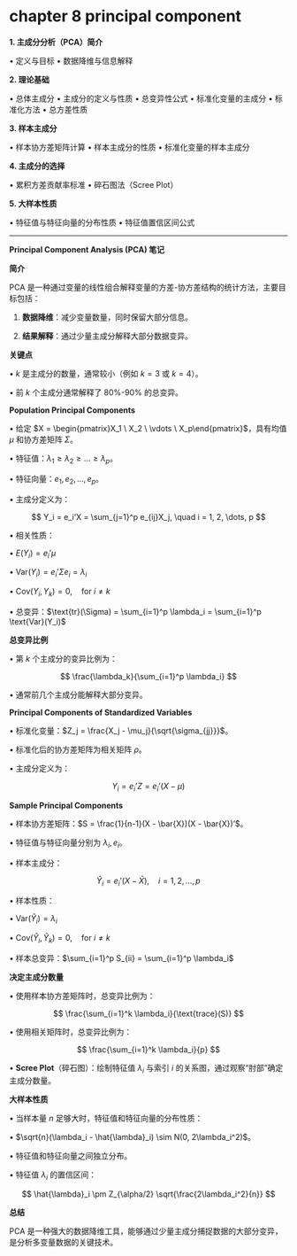 
# chapter 8 principal component

**1. 主成分分析（PCA）简介**

• 定义与目标
• 数据降维与信息解释

**2. 理论基础**

• 总体主成分
• 主成分的定义与性质
• 总变异性公式
• 标准化变量的主成分
• 标准化方法
• 总方差性质

**3. 样本主成分**

• 样本协方差矩阵计算
• 样本主成分的性质
• 标准化变量的样本主成分

**4. 主成分的选择**

• 累积方差贡献率标准
• 碎石图法（Scree Plot）

**5. 大样本性质**

• 特征值与特征向量的分布性质
• 特征值置信区间公式

---


**Principal Component Analysis (PCA) 笔记**

  

**简介**

  

PCA 是一种通过变量的线性组合解释变量的方差-协方差结构的统计方法，主要目标包括：

1. **数据降维**：减少变量数量，同时保留大部分信息。

2. **结果解释**：通过少量主成分解释大部分数据变异。

  

**关键点**

  

• $k$ 是主成分的数量，通常较小（例如 $k = 3$ 或 $k = 4$）。

• 前 $k$ 个主成分通常解释了 80%-90% 的总变异。

  

**Population Principal Components**

  

• 给定 $X = \begin{pmatrix}X_1 \ X_2 \ \vdots \ X_p\end{pmatrix}$，具有均值 $\mu$ 和协方差矩阵 $\Sigma$。

• 特征值：$\lambda_1 \geq \lambda_2 \geq \dots \geq \lambda_p$。

• 特征向量：$e_1, e_2, \dots, e_p$。

• 主成分定义为：

$$ Y_i = e_i’X = \sum_{j=1}^p e_{ij}X_j, \quad i = 1, 2, \dots, p $$

• 相关性质：

• $E(Y_i) = e_i’\mu$

• $\text{Var}(Y_i) = e_i’\Sigma e_i = \lambda_i$

• $\text{Cov}(Y_i, Y_k) = 0, \quad \text{for } i \neq k$

• 总变异：$\text{tr}(\Sigma) = \sum_{i=1}^p \lambda_i = \sum_{i=1}^p \text{Var}(Y_i)$

  

**总变异比例**

  

• 第 $k$ 个主成分的变异比例为：

$$ \frac{\lambda_k}{\sum_{i=1}^p \lambda_i} $$

• 通常前几个主成分能解释大部分变异。

  

**Principal Components of Standardized Variables**

  

• 标准化变量：$Z_j = \frac{X_j - \mu_j}{\sqrt{\sigma_{jj}}}$。

• 标准化后的协方差矩阵为相关矩阵 $\rho$。

• 主成分定义为：

$$ Y_i = e_i’Z = e_i’(X - \mu) $$

  

**Sample Principal Components**

  

• 样本协方差矩阵：$S = \frac{1}{n-1}(X - \bar{X})(X - \bar{X})’$。

• 特征值与特征向量分别为 $\lambda_i, e_i$。

• 样本主成分：

$$ \hat{Y}_i = e_i’(X - \bar{X}), \quad i = 1, 2, \dots, p $$

• 样本性质：

• $\text{Var}(\hat{Y}_i) = \lambda_i$

• $\text{Cov}(\hat{Y}_i, \hat{Y}_k) = 0, \quad \text{for } i \neq k$

• 样本总变异：$\sum_{i=1}^p S_{ii} = \sum_{i=1}^p \lambda_i$

  

**决定主成分数量**

  

• 使用样本协方差矩阵时，总变异比例为：

$$ \frac{\sum_{i=1}^k \lambda_i}{\text{trace}(S)} $$

• 使用相关矩阵时，总变异比例为：

$$ \frac{\sum_{i=1}^k \lambda_i}{p} $$

• **Scree Plot**（碎石图）：绘制特征值 $\lambda_i$ 与索引 $i$ 的关系图，通过观察“肘部”确定主成分数量。

  

**大样本性质**

  

• 当样本量 $n$ 足够大时，特征值和特征向量的分布性质：

• $\sqrt{n}(\lambda_i - \hat{\lambda}_i) \sim N(0, 2\lambda_i^2)$。

• 特征值和特征向量之间独立分布。

• 特征值 $\lambda_i$ 的置信区间：

$$ \hat{\lambda}_i \pm Z_{\alpha/2} \sqrt{\frac{2\lambda_i^2}{n}} $$

  

**总结**

  

PCA 是一种强大的数据降维工具，能够通过少量主成分捕捉数据的大部分变异，是分析多变量数据的关键技术。

  
